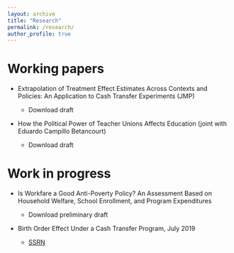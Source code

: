 ```yaml
---
layout: archive
title: "Research"
permalink: /research/
author_profile: true
---
```


Working papers
======
* Extrapolation of Treatment Effect Estimates Across Contexts and Policies: An Application to Cash Transfer Experiments (JMP)
	* Download draft

* How the Political Power of Teacher Unions Affects Education (joint with Eduardo Campillo Betancourt)
	* Download draft


Work in progress
======
* Is Workfare a Good Anti-Poverty Policy? An Assessment Based on Household Welfare, School Enrollment, and Program Expenditures
	* Download preliminary draft

* Birth Order Effect Under a Cash Transfer Program, July 2019
	* [SSRN](https://papers.ssrn.com/sol3/papers.cfm?abstract_id=3010113)
